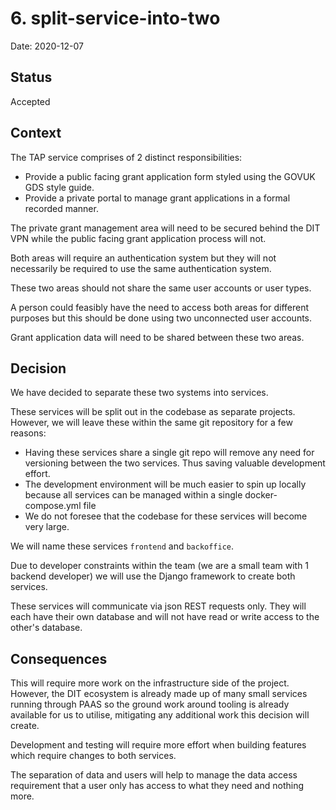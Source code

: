 # 6. split-service-into-two

Date: 2020-12-07

## Status

Accepted

## Context

The TAP service comprises of 2 distinct responsibilities:

  - Provide a public facing grant application form styled using the GOVUK GDS style guide.
  - Provide a private portal to manage grant applications in a formal recorded manner.

The private grant management area will need to be secured behind the DIT VPN while the public facing grant application 
process will not.

Both areas will require an authentication system but they will not necessarily be required to use the same 
authentication system.

These two areas should not share the same user accounts or user types.

A person could feasibly have the need to access both areas for different purposes but this should be done using two 
unconnected user accounts. 

Grant application data will need to be shared between these two areas.

## Decision

We have decided to separate these two systems into services.

These services will be split out in the codebase as separate projects. However, we will leave these within the same git
repository for a few reasons:
  - Having these services share a single git repo will remove any need for versioning between the two services. Thus 
    saving valuable development effort.
  - The development environment will be much easier to spin up locally because all services can be managed within a 
    single docker-compose.yml file
  - We do not foresee that the codebase for these services will become very large.
  
We will name these services `frontend` and `backoffice`.

Due to developer constraints within the team (we are a small team with 1 backend developer) we will use the Django
framework to create both services.

These services will communicate via json REST requests only. They will each have their own database and will not have 
read or write access to the other's database.  

## Consequences

This will require more work on the infrastructure side of the project. However, the DIT ecosystem is already made up of 
many small services running through PAAS so the ground work around tooling is already available for us to utilise, 
mitigating any additional work this decision will create.      

Development and testing will require more effort when building features which require changes to both services. 

The separation of data and users will help to manage the data access requirement that a user only has access to what 
they need and nothing more.
